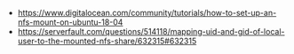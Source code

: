 * https://www.digitalocean.com/community/tutorials/how-to-set-up-an-nfs-mount-on-ubuntu-18-04
* https://serverfault.com/questions/514118/mapping-uid-and-gid-of-local-user-to-the-mounted-nfs-share/632315#632315
